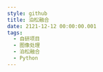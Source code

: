 ```yaml
---
style: github
title: 泊松融合
date: 2121-12-12 00:00:00.001
tags:
  - 自研项目
  - 图像处理
  - 泊松融合
  - Python
---
```

